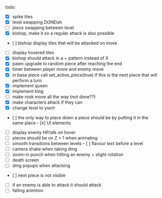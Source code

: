 todo:
- [x] spike tiles
- [x] level swapping DONEish
- [ ] piece swapping between level
- [x] bishop, make it so a regular attack is also possible
- [ ] bishop display tiles that will be attacked on move
- [ ] display hovered tiles
- [x] bishop should attack in a + pattern instead of X
- [x] pawn upgrade to random piece after reaching the end
- [x] timer between player move and enemy move
- [x] in base piece call set_active_piece(true) if this is the next piece that will perform a turn
- [x] implement queen
- [x] implement king
- [ ] make rook move all the way (not done??)
- [x] make characters attack if they can
- [x] change level to ysort
- [ ] the only way to place down a piece should be by putting it in the same place
- [x] UI elements
- [ ] display enemy HP/atk on hover
- [ ] pieces should be on Z = 1 when animating
- [ ] smooth transitions between levels
– [ ] flavour text before a level
- [ ] camera shake when taking dmg
- [ ] zoom-in punch when hitting an enemy + slight rotation
- [ ] death screen
- [ ] dmg popups when attacking
- [ ] next piece is not visible
- [ ] if an enemy is able to attack it should attack
- [ ] falling animtion